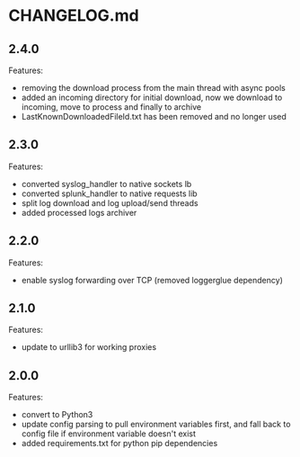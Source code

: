 # CHANGELOG.md

## 2.4.0
Features:
 - removing the download process from the main thread with async pools
 - added an incoming directory for initial download, now we download to incoming, move to process and finally to archive
 - LastKnownDownloadedFileId.txt has been removed and no longer used
## 2.3.0
Features:
 - converted syslog_handler to native sockets lb
 - converted splunk_handler to native requests lib
 - split log download and log upload/send threads
 - added processed logs archiver

## 2.2.0
Features:
  - enable syslog forwarding over TCP (removed loggerglue dependency)

## 2.1.0

Features:
  - update to urllib3 for working proxies

## 2.0.0

Features:
  - convert to Python3
  - update config parsing to pull environment variables first, and fall back to config file if environment variable doesn't exist
  - added requirements.txt for python pip dependencies